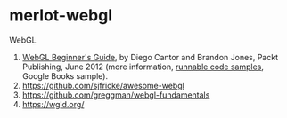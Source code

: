 # merlot-webgl
WebGL


1. [WebGL Beginner's Guide](http://smile.amazon.com/WebGL-Beginners-Guide-Diego-Cantor/dp/184969172X?tag=realtimerenderin), by Diego Cantor and Brandon Jones, Packt Publishing, June 2012 (more information, [runnable code samples](http://voxelent.com/resources/books-code-examples), Google Books sample).
2. https://github.com/sjfricke/awesome-webgl
3. https://github.com/greggman/webgl-fundamentals
4. https://wgld.org/

